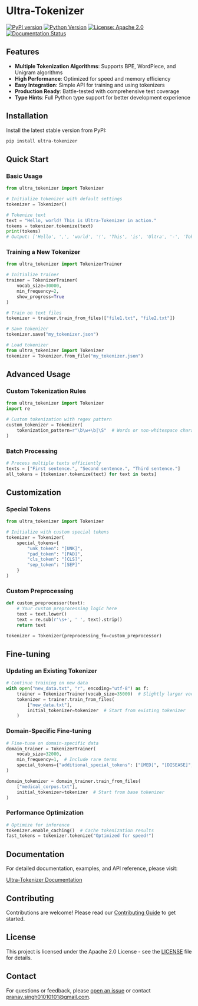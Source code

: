 # Ultra-Tokenizer

[![PyPI version](https://img.shields.io/pypi/v/ultra-tokenizer.svg)](https://pypi.org/project/ultra-tokenizer/)
[![Python Version](https://img.shields.io/pypi/pyversions/ultra-tokenizer.svg)](https://pypi.org/project/ultra-tokenizer/)
[![License: Apache 2.0](https://img.shields.io/badge/License-Apache%202.0-blue.svg)](https://opensource.org/licenses/Apache-2.0)
[![Documentation Status](https://readthedocs.org/projects/ultra-tokenizer/badge/?version=latest)](https://pranav271103.github.io/Ultra-Tokenizer/)

## Features

- **Multiple Tokenization Algorithms**: Supports BPE, WordPiece, and Unigram algorithms
- **High Performance**: Optimized for speed and memory efficiency
- **Easy Integration**: Simple API for training and using tokenizers
- **Production Ready**: Battle-tested with comprehensive test coverage
- **Type Hints**: Full Python type support for better development experience

## Installation

Install the latest stable version from PyPI:

```bash
pip install ultra-tokenizer
```

## Quick Start

### Basic Usage

```python
from ultra_tokenizer import Tokenizer

# Initialize tokenizer with default settings
tokenizer = Tokenizer()

# Tokenize text
text = "Hello, world! This is Ultra-Tokenizer in action."
tokens = tokenizer.tokenize(text)
print(tokens)
# Output: ['Hello', ',', 'world', '!', 'This', 'is', 'Ultra', '-', 'Token', '##izer', 'in', 'action', '.']
```

### Training a New Tokenizer

```python
from ultra_tokenizer import TokenizerTrainer

# Initialize trainer
trainer = TokenizerTrainer(
    vocab_size=30000,
    min_frequency=2,
    show_progress=True
)

# Train on text files
tokenizer = trainer.train_from_files(["file1.txt", "file2.txt"])

# Save tokenizer
tokenizer.save("my_tokenizer.json")

# Load tokenizer
from ultra_tokenizer import Tokenizer
tokenizer = Tokenizer.from_file("my_tokenizer.json")
```

## Advanced Usage

### Custom Tokenization Rules

```python
from ultra_tokenizer import Tokenizer
import re

# Custom tokenization with regex pattern
custom_tokenizer = Tokenizer(
    tokenization_pattern=r"\b\w+\b|\S"  # Words or non-whitespace characters
)
```

### Batch Processing

```python
# Process multiple texts efficiently
texts = ["First sentence.", "Second sentence.", "Third sentence."]
all_tokens = [tokenizer.tokenize(text) for text in texts]
```

## Customization

### Special Tokens

```python
from ultra_tokenizer import Tokenizer

# Initialize with custom special tokens
tokenizer = Tokenizer(
    special_tokens={
        "unk_token": "[UNK]",
        "pad_token": "[PAD]",
        "cls_token": "[CLS]",
        "sep_token": "[SEP]"
    }
)
```

### Custom Preprocessing

```python
def custom_preprocessor(text):
    # Your custom preprocessing logic here
    text = text.lower()
    text = re.sub(r'\s+', ' ', text).strip()
    return text

tokenizer = Tokenizer(preprocessing_fn=custom_preprocessor)
```

## Fine-tuning

### Updating an Existing Tokenizer

```python
# Continue training on new data
with open("new_data.txt", "r", encoding="utf-8") as f:
    trainer = TokenizerTrainer(vocab_size=35000)  # Slightly larger vocab
    tokenizer = trainer.train_from_files(
        ["new_data.txt"],
        initial_tokenizer=tokenizer  # Start from existing tokenizer
    )
```

### Domain-Specific Fine-tuning

```python
# Fine-tune on domain-specific data
domain_trainer = TokenizerTrainer(
    vocab_size=32000,
    min_frequency=1,  # Include rare terms
    special_tokens={"additional_special_tokens": ["[MED]", "[DISEASE]", "[TREATMENT]"]}
)

domain_tokenizer = domain_trainer.train_from_files(
    ["medical_corpus.txt"],
    initial_tokenizer=tokenizer  # Start from base tokenizer
)
```

### Performance Optimization

```python
# Optimize for inference
tokenizer.enable_caching()  # Cache tokenization results
fast_tokens = tokenizer.tokenize("Optimized for speed!")
```

## Documentation

For detailed documentation, examples, and API reference, please visit:

[Ultra-Tokenizer Documentation](https://pranav271103.github.io/Ultra-Tokenizer/)

## Contributing

Contributions are welcome! Please read our [Contributing Guide](CONTRIBUTING.md) to get started.

## License

This project is licensed under the Apache 2.0 License - see the [LICENSE](LICENSE) file for details.

## Contact

For questions or feedback, please [open an issue](https://github.com/pranav271103/Ultra-Tokenizer/issues) or contact [pranav.singh01010101@gmail.com](mailto:pranav.singh01010101@gmail.com).

